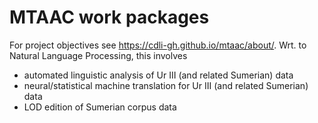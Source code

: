 MTAAC work packages
==

For project objectives see https://cdli-gh.github.io/mtaac/about/. Wrt. to Natural Language Processing, this involves

 - automated linguistic analysis of Ur III (and related Sumerian) data
 - neural/statistical machine translation for Ur III (and related Sumerian) data
 - LOD edition of Sumerian corpus data
